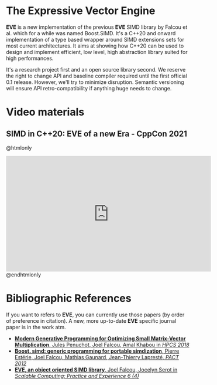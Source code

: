 The Expressive Vector Engine
============================

**EVE** is a new implementation of the previous **EVE** SIMD library by Falcou et al. which for a while was named Boost.SIMD. It's a C++20 and onward implementation of a type based wrapper around SIMD extensions sets for most current architectures. It aims at showing how C++20 can be used to design and implement efficient, low level, high abstraction library suited for high performances.

It's a research project first and an open source library second. We reserve the right to change API and baseline compiler required until the first official 0.1 release. However, we'll try to minimize disruption. Semantic versioning will ensure API retro-compatibility if anything huge needs to change.

# Video materials

## SIMD in C++20: EVE of a new Era - CppCon 2021

@htmlonly
<center>
<iframe width="560" height="315" src="https://www.youtube.com/embed/WZGNCPBMInI" title="YouTube video player" frameborder="0" allow="accelerometer; autoplay; clipboard-write; encrypted-media; gyroscope; picture-in-picture" allowfullscreen></iframe>
</center>
@endhtmlonly

# Bibliographic References

If you want to refers to **EVE**, you can currently use those papers (by order of preference in citation).
A new, more up-to-date **EVE** specific journal paper is in the work atm.

 - [**Modern Generative Programming for Optimizing Small Matrix-Vector Multiplication**, Jules Penuchot, Joel Falcou, Amal Khabou in *HPCS 2018*](https://hal.archives-ouvertes.fr/hal-01409286/document)
 - [**Boost. simd: generic programming for portable simdization**, Pierre Estérie, Joel Falcou, Mathias Gaunard, Jean-Thierry Lapresté, *PACT 2012*](https://core.ac.uk/download/pdf/51214382.pdf#page=110)
 - [**EVE, an object oriented SIMD library**, Joel Falcou, Jocelyn Serot in *Scalable Computing: Practice and Experience 6 (4)*](https://www.scpe.org/index.php/scpe/article/download/345/32)
